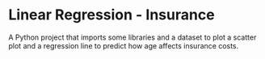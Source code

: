 # Linear Regression - Insurance
A Python project that imports some libraries and a dataset to plot a scatter plot and a regression line to predict how age affects insurance costs.

